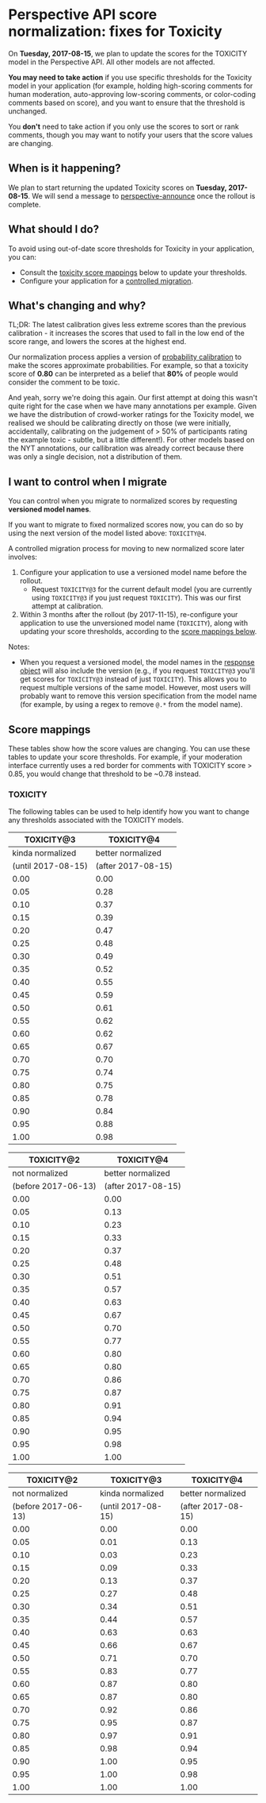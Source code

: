 # Perspective API score normalization: fixes for Toxicity

On **Tuesday, 2017-08-15**, we plan to update the scores for the TOXICITY model
in the Perspective API. All other models are not affected.

**You may need to take action** if you use specific thresholds for the Toxicity
model in your application (for example, holding high-scoring comments for human
moderation, auto-approving low-scoring comments, or color-coding comments based
on score), and you want to ensure that the threshold is unchanged.

You **don't** need to take action if you only use the scores to sort or rank
comments, though you may want to notify your users that the score values are
changing.


## When is it happening?

We plan to start returning the updated Toxicity scores on **Tuesday,
2017-08-15**. We will send a message to
[perspective-announce](http://groups.google.com/forum/#!forum/perspective-announce)
once the rollout is complete.


## What should I do?

To avoid using out-of-date score thresholds for Toxicity in your application,
you can:
* Consult the [toxicity score mappings](#score-mappings) below to update your
  thresholds.
* Configure your application for a
  [controlled migration](#i-want-to-control-when-i-migrate).


## What's changing and why?

TL;DR: The latest calibration gives less extreme scores than the previous
calibration - it increases the scores that used to fall in the low end of the
score range, and lowers the scores at the highest end.

Our normalization process applies a version of [probability
calibration](http://scikit-learn.org/stable/modules/calibration.html) to make
the scores approximate probabilities. For example, so that a toxicity score of
**0.80** can be interpreted as a belief that **80%** of people would consider
the comment to be toxic.

And yeah, sorry we're doing this again. Our first attempt at doing this wasn't
quite right for the case when we have many annotations per example. Given we
have the distribution of crowd-worker ratings for the Toxicity model, we
realised we should be calibrating directly on those (we were initially,
accidentally, calibrating on the judgement of > 50% of participants rating the
example toxic - subtle, but a little different!). For other models based on the
NYT annotations, our callibration was already correct because there was only a
single decision, not a distribution of them.


## I want to control when I migrate

You can control when you migrate to normalized scores by requesting **versioned
model names**.

If you want to migrate to fixed normalized scores now, you can do so by using
the next version of the model listed above: `TOXICITY@4`.

A controlled migration process for moving to new normalized score later
involves:
1.  Configure your application to use a versioned model name before the
    rollout.
    * Request `TOXICITY@3` for the current default model (you are currently
    using `TOXICITY@3` if you just request `TOXICITY`). This was our first
    attempt at calibration.
2.  Within 3 months after the rollout (by 2017-11-15), re-configure your
    application to use the unversioned model name (`TOXICITY`), along with
    updating your score thresholds, according to the [score
    mappings below](#score-mappings).

Notes:

* When you request a versioned model, the model names in the [response
  object](https://github.com/conversationai/perspectiveapi/blob/master/api_reference.md#analyzecomment-response)
  will also include the version (e.g., if you request `TOXICITY@3` you'll get
  scores for `TOXICITY@3` instead of just `TOXICITY`). This allows you to
  request multiple versions of the same model. However, most users will probably
  want to remove this version specification from the model name (for
  example, by using a regex to remove `@.*` from the model name).


## Score mappings

These tables show how the score values are changing. You can use these tables to
update your score thresholds. For example, if your moderation interface
currently uses a red border for comments with TOXICITY score > 0.85, you would
change that threshold to be ~0.78 instead.


### TOXICITY

The following tables can be used to help identify how you want to change any
thresholds associated with the TOXICITY models.


| TOXICITY@3         | TOXICITY@4         |
| ------------------ | ------------------ |
| kinda normalized   | better normalized  |
| (until 2017-08-15) | (after 2017-08-15) |
| 0.00 | 0.00 |
| 0.05 | 0.28 |
| 0.10 | 0.37 |
| 0.15 | 0.39 |
| 0.20 | 0.47 |
| 0.25 | 0.48 |
| 0.30 | 0.49 |
| 0.35 | 0.52 |
| 0.40 | 0.55 |
| 0.45 | 0.59 |
| 0.50 | 0.61 |
| 0.55 | 0.62 |
| 0.60 | 0.62 |
| 0.65 | 0.67 |
| 0.70 | 0.70 |
| 0.75 | 0.74 |
| 0.80 | 0.75 |
| 0.85 | 0.78 |
| 0.90 | 0.84 |
| 0.95 | 0.88 |
| 1.00 | 0.98 |


TOXICITY@2 | TOXICITY@4
------------------- | ------------------
not normalized | better normalized
(before 2017-06-13) | (after 2017-08-15)
0.00 | 0.00
0.05 | 0.13
0.10 | 0.23
0.15 | 0.33
0.20 | 0.37
0.25 | 0.48
0.30 | 0.51
0.35 | 0.57
0.40 | 0.63
0.45 | 0.67
0.50 | 0.70
0.55 | 0.77
0.60 | 0.80
0.65 | 0.80
0.70 | 0.86
0.75 | 0.87
0.80 | 0.91
0.85 | 0.94
0.90 | 0.95
0.95 | 0.98
1.00 | 1.00


TOXICITY@2 | TOXICITY@3 | TOXICITY@4
------------------- | ------------------- | ------------------
not normalized | kinda normalized | better normalized
(before 2017-06-13) | (until 2017-08-15) | (after 2017-08-15)
0.00 | 0.00 | 0.00
0.05 | 0.01 | 0.13
0.10 | 0.03 | 0.23
0.15 | 0.09 | 0.33
0.20 | 0.13 | 0.37
0.25 | 0.27 | 0.48
0.30 | 0.34 | 0.51
0.35 | 0.44 | 0.57
0.40 | 0.63 | 0.63
0.45 | 0.66 | 0.67
0.50 | 0.71 | 0.70
0.55 | 0.83 | 0.77
0.60 | 0.87 | 0.80
0.65 | 0.87 | 0.80
0.70 | 0.92 | 0.86
0.75 | 0.95 | 0.87
0.80 | 0.97 | 0.91
0.85 | 0.98 | 0.94
0.90 | 1.00 | 0.95
0.95 | 1.00 | 0.98
1.00 | 1.00 | 1.00
